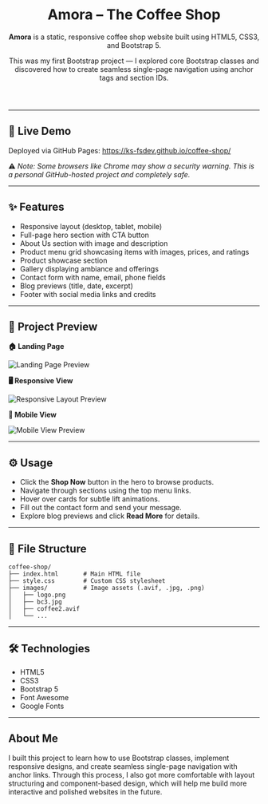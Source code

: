 <header>
  <h1>Amora – The Coffee Shop</h1>
  <p><strong>Amora</strong> is a static, responsive coffee shop website built using HTML5, CSS3, and Bootstrap 5.</p>
  <p>This was my first Bootstrap project — I explored core Bootstrap classes and discovered how to create seamless single-page navigation using anchor tags and section IDs.</p>
</header>
<hr>

<section>
  <h2>🔗 Live Demo</h2>
  <p>Deployed via GitHub Pages: <a href="https://ks-fsdev.github.io/coffee-shop/">https://ks-fsdev.github.io/coffee-shop/</a></p>
  <p>⚠️<em> Note: Some browsers like Chrome may show a security warning. This is a personal GitHub-hosted project and completely safe.</em></p>
</section>
<hr>

<section>
  <h2>✨ Features</h2>
  <ul>
    <li>Responsive layout (desktop, tablet, mobile)</li>
    <li>Full-page hero section with CTA button</li>
    <li>About Us section with image and description</li>
    <li>Product menu grid showcasing items with images, prices, and ratings</li>
    <li>Product showcase section</li>
    <li>Gallery displaying ambiance and offerings</li>
    <li>Contact form with name, email, phone fields</li>
    <li>Blog previews (title, date, excerpt)</li>
    <li>Footer with social media links and credits</li>
  </ul>
</section>
<hr>

<section>
  <h2>📸 Project Preview</h2>

  <p><strong>🏠 Landing Page</strong></p>
  <img src="ss/landing-page.gif" alt="Landing Page Preview" />

  <p><strong>🖥️ Responsive View</strong></p>
  <img src="ss/responsive.gif" alt="Responsive Layout Preview" />

  <p><strong>📱 Mobile View</strong></p>
  <img src="ss/mobile-view.gif" alt="Mobile View Preview" />
</section>
<hr>

<section>
  <h2>⚙️ Usage</h2>
  <ul>
    <li>Click the <strong>Shop Now</strong> button in the hero to browse products.</li>
    <li>Navigate through sections using the top menu links.</li>
    <li>Hover over cards for subtle lift animations.</li>
    <li>Fill out the contact form and send your message.</li>
    <li>Explore blog previews and click <strong>Read More</strong> for details.</li>
  </ul>
</section>
<hr>

<section>
  <h2>📂 File Structure</h2>
  <pre><code>coffee-shop/
├── index.html       # Main HTML file
├── style.css        # Custom CSS stylesheet
├── images/          # Image assets (.avif, .jpg, .png)
│   ├── logo.png
│   ├── bc3.jpg
│   ├── coffee2.avif
│   └── ...
</code></pre>
</section>
<hr>

<section>
  <h2>🛠️ Technologies</h2>
  <ul>
    <li>HTML5</li>
    <li>CSS3</li>
    <li>Bootstrap 5</li>
    <li>Font Awesome</li>
    <li>Google Fonts</li>
  </ul>
</section>
<hr>

<section>
  <h2>About Me</h2>
  <p>I built this project to learn how to use Bootstrap classes, implement responsive designs, and create seamless single-page navigation with anchor links. Through this process, I also got more comfortable with layout structuring and component-based design, which will help me build more interactive and polished websites in the future.</p>
</section>
